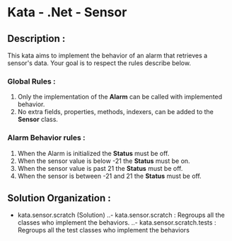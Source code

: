 ﻿# Kata - .Net  - Sensor
## Description :
This kata aims to implement the behavior of an alarm that retrieves a sensor's data.
Your goal is to respect the rules describe below.

### Global Rules :
1. Only the implementation of the **Alarm** can be called with implemented behavior.
2. No extra fields, properties, methods, indexers, can be added to the **Sensor** class.

### Alarm Behavior rules :
1. When the Alarm is initialized the **Status** must be off.
2. When the sensor value is below -21 the **Status** must be on.
3. When the sensor value is past 21 the **Status** must be off.
4. When the sensor is between -21 and 21 the **Status** must be off.

## Solution Organization :
- kata.sensor.scratch (Solution)
..- kata.sensor.scratch : Regroups all the classes who implement the behaviors.
..- kata.sensor.scratch.tests : Regroups all the test classes who implement the behaviors